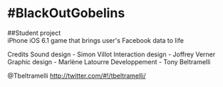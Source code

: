 #BlackOutGobelins
======================

##Student project  
iPhone iOS 6.1 game that brings user's Facebook data to life

Credits
Sound design - Simon Villot
Interaction design - Joffrey Verner
Graphic design - Marlène Latourre
Developpement - Tony Beltramelli

@Tbeltramelli <http://twitter.com/#!/tbeltramelli/>